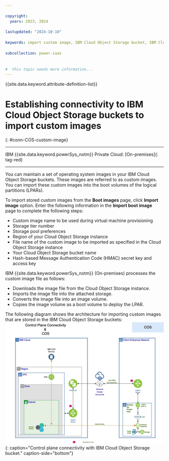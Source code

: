 ```yaml
---

copyright:
  years: 2023, 2024

lastupdated: "2024-10-10"

keywords: import custom image, IBM Cloud Object Storage bucket, IBM Cloud Object Storage, import image

subcollection: power-iaas


#  this topic needs more information...
---
```


{{site.data.keyword.attribute-definition-list}}

# Establishing connectivity to IBM Cloud Object Storage buckets to import custom images
{: #conn-COS-custom-image}

---

IBM {{site.data.keyword.powerSys_notm}} Private Cloud: [On-premises]{: tag-red}

---

You can maintain a set of operating system images in your IBM Cloud Object Storage buckets. These images are referred to as custom images. You can import these custom images into the boot volumes of the logical partitions (LPARs).

To import stored custom images from the **Boot images** page, click **Import image** option. Enter the following information in the **Import boot image** page to complete the following steps:
* Custom image name to be used during virtual machine provisioning
* Storage tier number
* Storage pool preferences
* Region of your Cloud Object Storage instance
* File name of the custom image to be imported as specified in the Cloud Object Storage instance
* Your Cloud Object Storage bucket name
* Hash-based Message Authentication Code (HMAC) secret key and access key

IBM {{site.data.keyword.powerSys_notm}} (On-premises) processes the custom image file as follows:
* Downloads the image file from the Cloud Object Storage instance.
* Imports the image file into the attached storage.
* Converts the image file into an image volume.
* Copies the image volume as a boot volume to deploy the LPAR.

The following diagram shows the architecture for importing custom images that are stored in the IBM Cloud Object Storage buckets:
![Control plane connectivity with IBM Cloud Object Storage bucket.](./figures/COS-VPE-direct-link-control-plane.jpg "Control plane connectivity with IBM Cloud Object Storage bucket."){: caption="Control plane connectivity with IBM Cloud Object Storage bucket." caption-side="bottom"}
